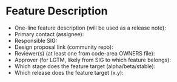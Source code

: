 # Feature Description
- One-line feature description (will be used as a release note):
- Primary contact (assignee):
- Responsible SIG:
- Design proposal link (community repo):
- Reviewer(s) (at least one from code-area OWNERS file):
- Approver (for LGTM, likely from SIG to which feature belongs):
- Which stage does the feature target (alpha/beta/stable):
- Which release does the feature target (x.y):
